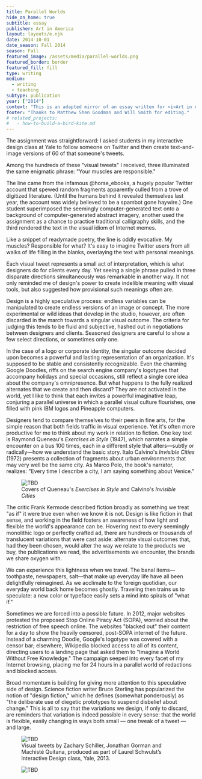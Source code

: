 ```yaml
---
title: Parallel Worlds
hide_on_home: true
subtitle: essay
publisher: Art in America
layout: layouts/e.njk
date: 2014-10-01
date_season: Fall 2014
season: Fall
featured_image: /assets/media/parallel-worlds.png
featured_border: border
featured_fill: fill
type: writing
medium:
  - writing
  - teaching
subtype: publication
year: ["2014"]
context: "This is an adapted mirror of an essay written for <i>Art in America</i> originally published in the October 2014 print edition."
footer: "Thanks to Matthew Shen Goodman and Will Smith for editing."
# related_projects:
#   - how-to-build-a-bird-kite.md
---
```


<!-- ## Does every graphic design create a parallel world? -->

The assignment was straightforward: I asked students in my interactive design class at Yale to follow someone on Twitter and then create text-and-image versions of 60 of that someone's tweets.

Among the hundreds of these "visual tweets" I received, three illuminated the same enigmatic phrase: "Your muscles are responsible."

The line came from the infamous @horse_ebooks, a hugely popular Twitter account that spewed random fragments apparently culled from a trove of digitized literature. (Until the humans behind it revealed themselves last year, the account was widely believed to be a spambot gone haywire.) One student superimposed the seemingly computer-generated text onto a background of computer-generated abstract imagery, another used the assignment as a chance to practice traditional calligraphy skills, and the third rendered the text in the visual idiom of Internet memes.

Like a snippet of readymade poetry, the line is oddly evocative. My muscles? Responsible for what? It's easy to imagine Twitter users from all walks of life filling in the blanks, overlaying the text with personal meanings.

Each visual tweet represents a small act of interpretation, which is what designers do for clients every day. Yet seeing a single phrase pulled in three disparate directions simultaneously was remarkable in another way. It not only reminded me of design's power to create indelible meaning with visual tools, but also suggested how provisional such meanings often are.

Design is a highly speculative process: endless variables can be manipulated to create endless versions of an image or concept. The more experimental or wild ideas that develop in the studio, however, are often discarded in the march towards a singular visual outcome. The criteria for judging this tends to be fluid and subjective, hashed out in negotiations between designers and clients. Seasoned designers are careful to show a few select directions, or sometimes only one.

In the case of a logo or corporate identity, the singular outcome decided upon becomes a powerful and lasting representation of an organization. It's supposed to be stable and consistently recognizable. Even the charming Google Doodles, riffs on the search engine company's logotypes that accompany holidays and special occasions, still reflect a single core idea about the company's omnipresence. But what happens to the fully realized alternates that we create and then discard? They are not activated in the world, yet I like to think that each invites a powerful imaginative leap, conjuring a parallel universe in which a parallel visual culture flourishes, one filled with pink IBM logos and Pineapple computers.

Designers tend to compare themselves to their peers in fine arts, for the simple reason that both fields traffic in visual experience. Yet it's often more productive for me to think about my work in relation to fiction. One key text is Raymond Queneau's <i>Exercises in Style</i> (1947), which narrates a simple encounter on a bus 100 times, each in a different style that alters—subtly or radically—how we understand the basic story. Italo Calvino's <i>Invisible Cities</i> (1972) presents a collection of fragments about urban environments that may very well be the same city. As Marco Polo, the book's narrator, realizes: "Every time I describe a city, I am saying something about Venice."

<figure>
    <img src="/assets/media/exercises-invisible.png" alt="TBD">
    <figcaption>
      <div>Covers of Queneau's <i>Exercises in Style</i> and Calvino's <i>Invisible Cities</i></div>
    </figcaption>
</figure>

The critic Frank Kermode described fiction broadly as something we treat "as if" it were true even when we know it is not. Design is like fiction in that sense, and working in the field fosters an awareness of how light and flexible the world's appearance can be. Hovering next to every seemingly monolithic logo or perfectly crafted ad, there are hundreds or thousands of translucent variations that were cast aside: alternate visual outcomes that, had they been chosen, would alter the way we relate to the products we buy, the publications we read, the advertisements we encounter, the brands we share oxygen with.

We can experience this lightness when we travel. The banal items—toothpaste, newspapers, salt—that make up everyday life have all been delightfully reimagined. As we acclimate to the foreign quotidian, our everyday world back home becomes ghostly. Traveling then trains us to speculate: a new color or typeface easily sets a mind into spirals of "what if."

Sometimes we are forced into a possible future. In 2012, major websites protested the proposed Stop Online Piracy Act (SOPA), worried about the restriction of free speech online. The websites "blacked out" their content for a day to show the heavily censored, post-SOPA internet of the future. Instead of a charming Doodle, Google's logotype was covered with a censor bar; elsewhere, Wikipedia blocked access to all of its content, directing users to a landing page that asked them to "Imagine a World Without Free Knowledge." The campaign seeped into every facet of my Internet browsing, placing me for 24 hours in a parallel world of redactions and blocked access.

Broad momentum is building for giving more attention to this speculative side of design. Science fiction writer Bruce Sterling has popularized the notion of "design fiction," which he defines (somewhat ponderously) as "the deliberate use of diegetic prototypes to suspend disbelief about change." This is all to say that the variations we design, if only to discard, are reminders that variation is indeed possible in every sense: that the world is flexible, easily changing in ways both small — one tweak of a tweet — and large.

<figure>
    <img src="/assets/media/muscles.png" alt="TBD">
    <figcaption>
    Visual tweets by Zachary Schiller, Jonathan Gorman and Machisté Quitana, produced as part of Laurel Schwulst’s Interactive Design class, Yale, 2013.
    </figcaption>
</figure>

<figure class="small">
    <img src="/assets/media/magazine-parallel.png" alt="TBD">
</figure>

<!-- <figure>
    <img src="/assets/media/magazine-parallel.png">
</figure> -->
